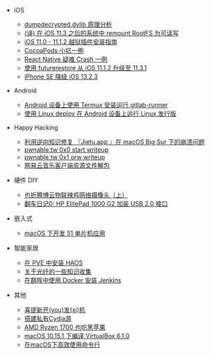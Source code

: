 <!-- docs/_sidebar.md -->

- iOS
  - [dumpdecrypted.dylib 原理分析](markdowns/how-dumpdecrypted-dylib-works.md)
  - [(译) 在 iOS 11.3 之后的系统中 remount RootFS 为可读写](markdowns/remount-rootfs-after-iOS-11-3.md)
  - [iOS 11.0 - 11.1.2 越狱插件安装指南](markdowns/install-tweak-with-electra-on-ios11.md)
  - [CocoaPods 小坑一例](markdowns/one_small_cocoapods_issue.md)
  - [React Native 疑难 Crash 一例](markdowns/fix-a-react-native-crash-on-mutex.md)
  - [使用 futurerestore 从 iOS 11.1.2 升级至 11.3.1](markdowns/upgrade-from-iOS-11-1-2-to-iOS-11-3-1-with-blob.md)
  - [iPhone SE 降级 iOS 13.2.3](markdowns/downgrade-iOS-13-3-to-13-2-3.md)

- Android
  - [Android 设备上使用 Termux 安装运行 gitlab-runner](markdowns/install_gitlab_runner_on_android.md)
  - [使用 Linux deploy 在 Android 设备上运行 Linux 发行版](markdowns/run-linux-dist-on-android-with-linux-deploy.md)

- Happy Hacking
  - [利用逆向知识修复 『Jietu.app 』在 macOS Big Sur 下的崩溃问题](markdowns/fix_jietu_crash_with_reverse_method.md)
  - [pwnable.tw 0x0 start writeup](markdowns/pwnable-0x00-start.md)
  - [pwnable.tw 0x1 orw writeup](markdowns/pwnable-0x01-orw.md)
  - [网易云音乐客户端资源文件解包](markdowns/reverse-neteasemusic-001.md)

- 硬件 DIY
  - [也折腾博云物联辣鸡网络摄像头（上）](markdowns/hack_boyun_ipcamera_01.md)
  - [翻车日记0: HP ElitePad 1000 G2 加装 USB 2.0 接口](markdowns/add_usb_and_dc_power_for_hp_elite_pad_1000_g2.md)

- 嵌入式
  - [macOS 下开发 51 单片机应用](markdowns/develop-mcs51-on-macOS.md)

- 智能家居
  - [在 PVE 中安装 HAOS](markdowns/install_hassos_in_pve.md)
  - [关于光纤的一些知识收集](markdowns/fiber_infomation_about_fiber.md)
  - [在群晖中使用 Docker 安装 Jenkins](markdowns/install-jenkins-with-docker-on-synology.md)

- 其他
  - [喜提新开(you)发(xi)机](markdowns/hackintosh-with-amd-ryzen-3700x.md)
  - [搭建私有Cydia源](markdowns/create-private-cydia-repo.md)
  - [AMD Ryzen 1700 也吃黑苹果](markdowns/hackintosh-with-amd-ryzen-1700.md)
  - [macOS 10.15.1 下编译 VirtualBox 6.1.0](markdowns/build-virtualbox-on-macOS-10.15.md)
  - [在macOS下高效使用命令行](markdowns/live-under-console-on-macOS.md)

